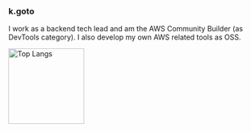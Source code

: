 ### k.goto

I work as a backend tech lead and am the AWS Community Builder (as DevTools category). I also develop my own AWS related tools as OSS.

<p align="left"> 
  <img alt="Top Langs" height="150px" src="https://github-readme-stats.vercel.app/api/top-langs/?username=go-to-k&layout=compact&show_icons=true" />
</p>

<!--
**go-to-k/go-to-k** is a ✨ _special_ ✨ repository because its `README.md` (this file) appears on your GitHub profile.

Here are some ideas to get you started:

- 🔭 I’m currently working on ...
- 🌱 I’m currently learning ...
- 👯 I’m looking to collaborate on ...
- 🤔 I’m looking for help with ...
- 💬 Ask me about ...
- 📫 How to reach me: ...
- 😄 Pronouns: ...
- ⚡ Fun fact: ...
-->
